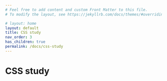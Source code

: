 ```yaml
---
# Feel free to add content and custom Front Matter to this file.
# To modify the layout, see https://jekyllrb.com/docs/themes/#overriding-theme-defaults

# layout: home
layout: default
title: CSS study
nav_order: 3
has_children: true
permalink: /docs/css-study
---
```


# CSS study

